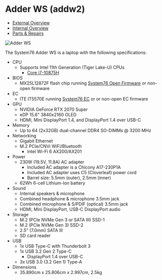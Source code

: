 # Adder WS (addw2)

- [External Overview](./external-overview.md)
- [Internal Overview](./internal-overview.md)
- [Parts & Repairs](./repairs.md)

![Adder WS](./img/addw2.png)

The System76 Adder WS is a laptop with the following specifications:

- CPU
    - Supports Intel 11th Generation (Tiger Lake-U) CPUs
        - [Core i7-10875H](https://ark.intel.com/content/www/us/en/ark/products/202329/intel-core-i7-10875h-processor-16m-cache-up-to-5-10-ghz.html)
- BIOS
    - MX25L12872F flash chip running [System76 Open Firmware](https://github.com/system76/firmware-open) or non-open firmware
- EC
    - ITE IT5570E running [System76 EC](https://github.com/system76/ec) or or non-open EC firmware
- GPU
    - NVIDIA GeForce RTX 2070 Super
    - eDP 15.6" 3840x2160 OLED
    - HDMI, Mini DisplayPort 1.4, and DisplayPort 1.4 over USB-C
- Memory
    - Up to 64 (2x32GB) dual-channel DDR4 SO-DIMMs @ 3200 MHz
- Networking
    - Gigabit Ethernet
    - M.2 PCIe/CNVi WiFi/Bluetooth
        - Intel Wi-Fi 6 AX200/AX201
- Power
    - 230W (19.5V, 11.8A) AC adapter
        - Included AC adapter is a Chicony A17-230P1A
        - Included AC adapter uses C5 (Cloverleaf) power cord
        - Barrel size: 5.5mm (outer), 2.5mm (inner)
    - 62Wh 6-cell Lithium-Ion battery
- Sound
    - Internal speakers & microphone
    - Combined headphone & microphone 3.5mm jack
    - Combined microphone & S/PDIF (optical) 3.5mm jack
    - HDMI, Mini DisplayPort, USB-C DisplayPort audio
- Storage
    - M.2 (PCIe NVMe Gen 3 or SATA III) SSD-1
    - M.2 (PCIe NVMe Gen 3) SSD-2
    - 2.5" (7.0mm) SATA III
    - SD card reader
- USB
    - 1x USB Type-C with Thunderbolt 3
    - 1x USB 3.2 Gen 2 Type-C
      - DisplayPort 1.4 over USB-C
    - 3x USB 3.0 (3.2 Gen 1) Type-A
- Dimensions
    - 35.890cm x 25.806cm x 2.997cm, 2.5kg
